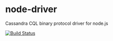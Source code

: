 node-driver
===========

Cassandra CQL binary protocol driver for node.js

[![Build Status](https://drone.io/github.com/ugnius/node-driver/status.png)](https://drone.io/github.com/ugnius/node-driver/latest)
